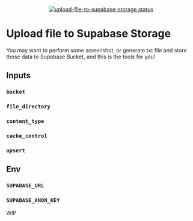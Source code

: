 <p align="center">
  <a href="https://github.com/status-base/upload-file-to-supabase-storage/actions"><img alt="upload-file-to-supabase-storage status" src="https://github.com/status-base/upload-file-to-supabase-storage/workflows/build-test/badge.svg"></a>
</p>

# Upload file to Supabase Storage

You may want to perform some screenshot, or generate txt file and store those data to Supabase Bucket, and this is the tools for you!

## Inputs

### `bucket`

### `file_directory`

### `content_type`

### `cache_control`

### `upsert`

## Env

### `SUPABASE_URL`

### `SUPABASE_ANON_KEY`

WIP
